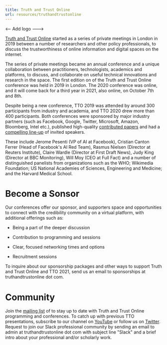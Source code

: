 ```yaml
---
title: Truth and Trust Online
url: resources/truthandtrustonline
---
```

<-- Add logo --->

[Truth and Trust Online](http://truthandtrustonline.com) started as a series of private meetings in London in 2019 between a number of researchers and other policy professionals, to discuss the trustworthiness of online information and digital spaces on the internet.

The series of private meetings became an annual conference and a unique collaboration between practitioners, technologists, academics and platforms, to discuss, and collaborate on useful technical innovations and research in the space. The first edition on of the Truth and Trust Online conference was held in 2019 in London. The 2020 conference was online, and it will come back for a third year in 2021, also online, on October 7th and 8th.

Despite being a new conference, TTO 2019 was attended by around 300 participants from industry and academia, and TTO 2020 drew more than 400 participants. Both conferences were sponsored by major industry partners (such as Facebook, Google, Twitter, Microsoft, Amazon, Bloomberg, Intel etc.), published high-quality [contributed papers](https://truthandtrustonline.com/proceedings/) and had a [compelling line-up](https://truthandtrustonline.com/speakers-2019-2/) of invited speakers.

These include Jerome Pesenti (VP of AI at Facebook), Cristian Canton Ferrer (Head of Facebook's AI Red Team), Rasmus Nielsen (Director at Reuters Institute), Claire Wardle (Director at First Draft News), Judy King (Director at BBC Monitoring), Will Moy (CEO at Full Fact) and a number of distinguished panelists from organizations such as the WHO; Wikimedia Foundation; US National Academies of Sciences, Engineering and Medicine; and the Harvard Medical School.

# Become a Sonsor

Our conferences offer our sponsor, and supporters space and opportunities to connect with the credibility community on a virtual platform, with additional offerings such as:

-   Being a part of the deeper discussion

-   Contribution to programming and sessions

-   Clear, focused networking times and options

-   Recruitment sessions

To inquire about our sponsorship packages and other ways to support Truth and Trust Online and TTO 2021, send us an email to sponsorships at truthandtrustonline dot com.

# Community

Join the [mailing list](http://eepurl.com/haDf5H) of to stay up to date with Truth and Trust Online programming and conferences. To catch up with previous TTO presentations, subscribe to our channel on [YouTube](https://www.youtube.com/channel/UCVfxladyS0NozgeFb-yYPLQ) or follow us on [Twitter](http://twitter.com/ttoconference). Request to join our Slack professional community by sending an email to admin at truthandtrustonline dot com with subject line "Slack" and a brief intro about your professional and/or scholarly work.

